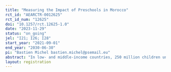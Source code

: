 ```yaml
---
title: "Measuring the Impact of Preschools in Morocco"
rct_id: "AEARCTR-0012625"
rct_id_num: "12625"
doi: "10.1257/rct.12625-1.0"
date: "2023-11-29"
status: "on_going"
jel: "I21; I26; I28"
start_year: "2021-09-01"
end_year: "2030-06-30"
pi: "Bastien Michel bastien.michel@psemail.eu"
abstract: "In low- and middle-income countries, 250 million children under the age of five are at risk of not reaching their full development potential, mainly due to low levels of cognitive stimulation and nutritional deficiencies. To limit the magnitude of this problem and associated cost to society, preschools are receiving increasing attention. However, while a growing number of studies demonstrate the positive impact of preschools in high-income countries, evidence remains scarce in lower-income countries. We will provide evidence on this issue by measuring the impact of the extensive preschool program launched in 2018 by King Mohammed VI, which aims to create 10,000 modern preschool units by 2023. Our project seeks to measure the impact of preschools in Morocco in the short, medium and long term. To do so, we set up a randomized controlled trial involving 160 douars that were randomly selected from a large set of rural douars."
layout: registration
---
```


